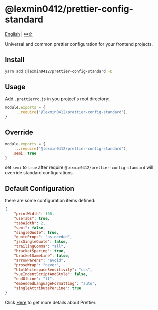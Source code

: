# @lexmin0412/prettier-config-standard

[English](https://github.com/lexmin0412/youtils-prettier-config-standard/blob/main/README.md) | [中文](https://github.com/lexmin0412/youtils-prettier-config-standard/blob/main/README.zh-cn.md)

Universal and common prettier configuration for your frontend projects.

## Install

```bash
yarn add @lexmin0412/prettier-config-standard -D
```

## Usage

Add `.prettierrc.js` in you project's root directory:

```js
module.exports = {
	...require('@lexmin0412/prettier-config-standard'),
}
```

## Override

```js
module.exports = {
	...require('@lexmin0412/prettier-config-standard'),
	semi: true
}
```

set `semi` to `true` after require `@lexmin0412/prettier-config-standard` will override standard configurations.

## Default Configuration

there are some configuration items defined:

```json
{
	"printWidth": 100,
	"useTabs": true,
	"tabWidth": 2,
	"semi": false,
	"singleQuote": true,
	"quoteProps": "as-needed",
	"jsxSingleQuote": false,
	"trailingComma": "all",
	"bracketSpacing": true,
	"bracketSameLine": false,
	"arrowParens": "avoid",
	"proseWrap": "never",
	"htmlWhitespaceSensitivity": "css",
	"vueIndentScriptAndStyle": false,
	"endOfLine": "lf",
	"embeddedLanguageFormatting": "auto",
	"singleAttributePerLine": true
}
```

Click [Here](https://prettier.io/docs) to get more details about Prettier.
